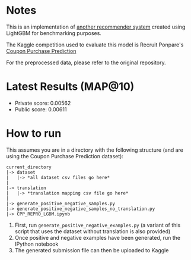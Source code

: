 # Notes

This is an implementation of [another recommender 
system](https://github.com/ouwyukha/Repro-RF-XGB-on-CouponPP) created 
using LightGBM for benchmarking purposes.

The Kaggle competition used to evaluate this model is Recruit Ponpare's 
[Coupon Purchase 
Prediction](https://www.kaggle.com/c/coupon-purchase-prediction/)

For the preprocessed data, please refer to the original repository.

# Latest Results (MAP@10)
- Private score: 0.00562
- Public score: 0.00611

# How to run
This assumes you are in a directory with the following structure (and are using the Coupon Purchase Prediction dataset):
```
current_directory
|-> dataset
|   |-> *all dataset csv files go here*
|
|-> translation
|   |-> *translation mapping csv file go here*
|
|-> generate_positive_negative_samples.py
|-> generate_positive_negative_samples_no_translation.py
|-> CPP_REPRO_LGBM.ipynb
```
1. First, run `generate_positive_negative_examples.py` (a variant of this script that uses the dataset without translation is also provided)
2. Once positive and negative examples have been generated, run the IPython notebook
3. The generated submission file can then be uploaded to Kaggle